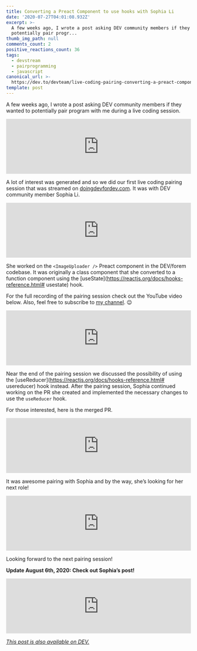 ```yaml
---
title: Converting a Preact Component to use hooks with Sophia Li
date: '2020-07-27T04:01:08.932Z'
excerpt: >-
  A few weeks ago, I wrote a post asking DEV community members if they wanted to
  potentially pair progr...
thumb_img_path: null
comments_count: 2
positive_reactions_count: 36
tags:
  - devstream
  - pairprogramming
  - javascript
canonical_url: >-
  https://dev.to/devteam/live-coding-pairing-converting-a-preact-component-to-use-hooks-75e
template: post
---
```


A few weeks ago, I wrote a post asking DEV community members if they wanted to potentially pair program with me during a live coding session.

<iframe class="liquidTag" src="https://dev.to/embed/link?args=https%3A%2F%2Fdev.to%2Fdevteam%2Flet-s-pair-during-a-live-coding-session-8he" style="border: 0; width: 100%;"></iframe>

A lot of interest was generated and so we did our first live coding pairing session that was streamed on [doingdevfordev.com](https://doingdevfordev.com). It was with DEV community member Sophia Li.

<iframe class="liquidTag" src="https://dev.to/embed/user?args=sophia_wyl" style="border: 0; width: 100%;"></iframe>

She worked on the
`<ImageUploader />`
Preact component in the DEV/forem codebase. It was originally a class component that she converted to a function component using the [useState](https://reactjs.org/docs/hooks-reference.html# usestate) hook.

For the full recording of the pairing session check out the YouTube video below. Also, feel free to subscribe to [my channel](https://m.youtube.com/channel/UCBLlEq0co24VFJIMEHNcPOQ). 😉

<iframe class="liquidTag" src="https://dev.to/embed/youtube?args=gy2LyxQtlSQ" style="border: 0; width: 100%;"></iframe>

Near the end of the pairing session we discussed the possibility of using the [useReducer](https://reactjs.org/docs/hooks-reference.html# usereducer) hook instead. After the pairing session, Sophia continued working on the PR she created and implemented the necessary changes to use the
`useReducer`
hook.

For those interested, here is the merged PR.

<iframe class="liquidTag" src="https://dev.to/embed/github?args=https%3A%2F%2Fgithub.com%2Fforem%2Fforem%2Fpull%2F9369" style="border: 0; width: 100%;"></iframe>

It was awesome pairing with Sophia and by the way, she’s looking for her next role!

<iframe class="liquidTag" src="https://dev.to/embed/twitter?args=1273775174718943232" style="border: 0; width: 100%;"></iframe>

Looking forward to the next pairing session!

**Update August 6th, 2020: Check out Sophia’s post!**

<iframe class="liquidTag" src="https://dev.to/embed/link?args=https%3A%2F%2Fdev.to%2Fsophia_wyl%2Flearnings-from-1st-live-pairing-session-1st-pull-request-to-forem-2lh0" style="border: 0; width: 100%;"></iframe>

_[This post is also available on DEV.](https://dev.to/devteam/live-coding-pairing-converting-a-preact-component-to-use-hooks-75e)_

<script>
const parent = document.getElementsByTagName('head')[0];
const script = document.createElement('script');
script.type = 'text/javascript';
script.src = 'https://cdnjs.cloudflare.com/ajax/libs/iframe-resizer/4.1.1/iframeResizer.min.js';
script.charset = 'utf-8';
script.onload = function() {
    window.iFrameResize({}, '.liquidTag');
};
parent.appendChild(script);
</script>
